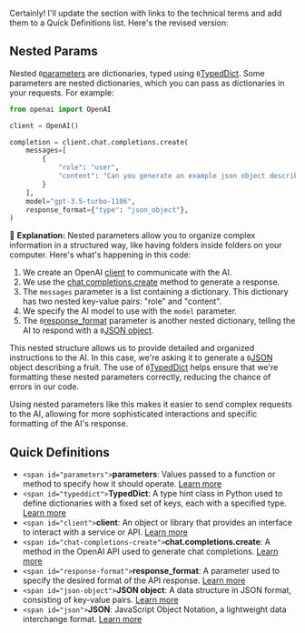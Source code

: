 Certainly! I'll update the section with links to the technical terms and add them to a Quick Definitions list. Here's the revised version:

## Nested Params

Nested `0`[parameters](#parameters) are dictionaries, typed using `0`[TypedDict](#typeddict). Some parameters are nested dictionaries, which you can pass as dictionaries in your requests. For example:

```python
from openai import OpenAI

client = OpenAI()

completion = client.chat.completions.create(
    messages=[
        {
            "role": "user",
            "content": "Can you generate an example json object describing a fruit?",
        }
    ],
    model="gpt-3.5-turbo-1106",
    response_format={"type": "json_object"},
)
```

📂 **Explanation:** Nested parameters allow you to organize complex information in a structured way, like having folders inside folders on your computer. Here's what's happening in this code:

1. We create an OpenAI [client](#client) to communicate with the AI.
2. We use the [chat.completions.create](#chat-completions-create) method to generate a response.
3. The `messages` parameter is a list containing a dictionary. This dictionary has two nested key-value pairs: "role" and "content".
4. We specify the AI model to use with the `model` parameter.
5. The `0`[response_format](#response-format) parameter is another nested dictionary, telling the AI to respond with a `0`[JSON object](#json-object).

This nested structure allows us to provide detailed and organized instructions to the AI. In this case, we're asking it to generate a `0`[JSON](#json) object describing a fruit. The use of `0`[TypedDict](#typeddict) helps ensure that we're formatting these nested parameters correctly, reducing the chance of errors in our code.

Using nested parameters like this makes it easier to send complex requests to the AI, allowing for more sophisticated interactions and specific formatting of the AI's response.

## Quick Definitions

- `<span id="parameters">`**parameters**: Values passed to a function or method to specify how it should operate. [Learn more](https://docs.python.org/3/glossary.html#term-parameter)
- `<span id="typeddict">`**TypedDict**: A type hint class in Python used to define dictionaries with a fixed set of keys, each with a specified type. [Learn more](https://docs.python.org/3/library/typing.html#typing.TypedDict)
- `<span id="client">`**client**: An object or library that provides an interface to interact with a service or API. [Learn more](https://en.wikipedia.org/wiki/Client_(computing))
- `<span id="chat-completions-create">`**chat.completions.create**: A method in the OpenAI API used to generate chat completions. [Learn more](https://platform.openai.com/docs/api-reference/chat/create)
- `<span id="response-format">`**response_format**: A parameter used to specify the desired format of the API response. [Learn more](https://platform.openai.com/docs/api-reference/chat/create#chat/create-response_format)
- `<span id="json-object">`**JSON object**: A data structure in JSON format, consisting of key-value pairs. [Learn more](https://www.json.org/json-en.html)
- `<span id="json">`**JSON**: JavaScript Object Notation, a lightweight data interchange format. [Learn more](https://www.json.org/json-en.html)
